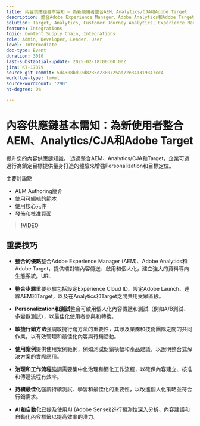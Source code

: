 ```yaml
---
title: 內容供應鏈基本需知 — 為新使用者整合AEM、Analytics/CJA和Adobe Target
description: 整合Adobe Experience Manager、Adobe Analytics和Adobe Target可簡化內容傳送、個人化和測試，透過AI驅動的見解和自動化促進敏捷行銷方法和持續最佳化。
solution: Target, Analytics, Customer Journey Analytics, Experience Manager
feature: Integrations
topic: Content Supply Chain, Integrations
role: Admin, Developer, Leader, User
level: Intermediate
doc-type: Event
duration: 3010
last-substantial-update: 2025-02-18T00:00:00Z
jira: KT-17379
source-git-commit: 5d4308bd92d8285e2380725ad72e341319347cc4
workflow-type: tm+mt
source-wordcount: '290'
ht-degree: 0%

---
```



# 內容供應鏈基本需知：為新使用者整合AEM、Analytics/CJA和Adobe Target

提升您的內容供應鏈知識。 透過整合AEM、Analytics/CJA和Target，企業可透過行為鎖定目標提供量身打造的體驗來增強Personalization和目標定位。

主要討論點

* AEM Authoring簡介
* 使用可編輯的範本
* 使用核心元件
* 發佈和核准頁面

>[!VIDEO](https://video.tv.adobe.com/v/3444459/?learn=on&enablevpops)

## 重要技巧

* **整合的優點**&#x200B;整合Adobe Experience Manager (AEM)、Adobe Analytics和Adobe Target，提供端對端內容傳送、啟用和個人化，建立強大的資料導向生態系統。&#x200B;URL

* **整合步驟**&#x200B;重要步驟包括設定Experience Cloud ID、設定Adobe Launch、連線AEM和Target，以及在Analytics和Target之間共用受眾區段。

* **Personalization和測試**&#x200B;整合可啟用個人化內容傳遞和測試（例如A/B測試、多變數測試），以最佳化使用者參與和轉換。

* **敏捷行銷方法**&#x200B;強調敏捷行銷方法的重要性，其涉及業務和技術團隊之間的共同作業，以有效管理和最佳化內容與行銷活動。

* **使用案例**&#x200B;提供使用案例範例，例如測試促銷橫幅和產品建議，以說明整合式解決方案的實際應用。

* **治理和工作流程**&#x200B;強調需要集中化治理和簡化工作流程，以確保內容建立、核准和傳遞流程有效率。

* **持續最佳化**&#x200B;強調持續測試、學習和最佳化的重要性，以改進個人化策略並符合行銷需求。

* **AI和自動化**&#x200B;已提及使用AI (Adobe Sensei)進行預測性深入分析、內容建議和自動化內容標籤以提高效率的潛力。
